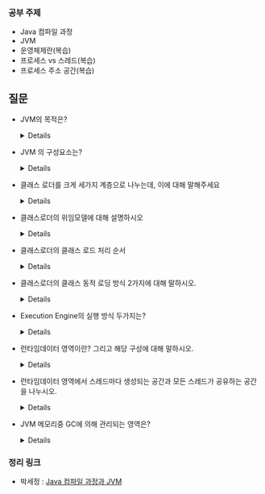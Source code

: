 ### 공부 주제

- Java 컴파일 과정
- JVM
- 운영체제란(복습)
- 프로세스 vs 스레드(복습)
- 프로세스 주소 공간(복습)

## 질문

- JVM의 목적은?
    <details>
      
    - 자바 프로그램이 어느 기기나 운영체제 상에서도 실행될 수 있도록 하는 것
    - 프로그램 메모리를 관리하고 최적화하는 것
      
    </details>

- JVM 의 구성요소는?

    <details>

    - 클래스로더(Class Loader)
    - 실행엔진(Execution Engine)
    - 가비지컬렉터(Garbage Collector)
    - 런타임데이터영역(runtime data area)
      
   
    </details>


- 클래스 로더를 크게 세가지 계층으로 나누는데, 이에 대해 말해주세요

    <details>
      
    - 부트스트랩 클래스 로더(Bootstrap Class Loader)
      - 최상위 클래스로더로 유일하게 JAVA가 아니라 네이티브 코드로 구현. JVM이 실행될 때 같이 메모리에 올라감. Object 클래스를 비롯하여 JAVA API들을 로드.
      - java8 : jre/lib/rt.jar 및 기타 핵심 라이브러리와 같은 JDK의 내부 클래스를 로드
      - java9이후 : 더 이상 /re.jar이 존재하지 않으며, /lib 내에 모듈화되어 포함됐다. 이제는 정확하게 ClassLoader 내 최상위 클래스들만 로드

    - 익스텐션 클래스 로더(Extension Class Loader)
      - 기본 JAVA API를 제외한 확장 클래스들을 로드한다

    - 시스템 클래스 로더(System Class Loader)
      - 부트스트랩과 익스텐션 클래스로더가 JVM 자체의 구성요소들을 로드한다면, 시스템 클래스로더는 어플리케이션의 클래스들을 로드.
      - 사용자가 지정한 $CLASSPATH내의 클래스들을 로드.

    </details>

- 클래스로더의 위임모델에 대해 설명하시오

    <details>
    위임모델은 클래스로더들 사이에서 클래스를 찾는 순서를 정의하며, 부모 클래스로더에게 위임한다. <br><br>
    최상위 클래스로더까지 위임된 후 해당 클래스가 존재하지 않을 경우 하위 클래스로더에게 요청을 넘긴다.<br>
    (중간에 해당 클래스를 찾으면 거기서 끝내는 JVM도 있고, 찾아도 최상위 클래스로더까지 올라가서 찾는 JVM도 존재)

    </details>

- 클래스로더의 클래스 로드 처리 순서

    <details>
    
    1. 첫번째로 클래스로더 캐시를 확인.<br>
    2. 두번째로 부모 클래스로더.<br>
    3. 마지막으로 자기 자신(self class loader)이 클래스를 탐지한다.
       
    </details>

- 클래스로더의 클래스 동적 로딩 방식 2가지에 대해 말하시오.
    <details>
    
    - 로드타임 동적 로딩 - 하나의 클래스를 로딩하는 과정에서 동적으로 다른 클래스를 로딩
    - 런타임 동적 로딩 - 코드를 실행하는 순간에 클래스를 로딩
    
    </details>

- Execution Engine의 실행 방식 두가지는?
    <details>
      
    - 인터프리터 :바이트 코드 명령어를 하나씩 읽어서 해석하고 실행합니다. 하나하나의 실행은 빠르나, 전체적인 실행 속도가 느리다는 단점을 가집니다.
    - JIT 컴파일러 :
      인터프리터의 단점을 보완하기 위해 도입된 방식으로 바이트 코드 전체를 컴파일하여 바이너리 코드로 변경하고 이후에는 해당 메서드를 더이상 인터프리팅 하지 않고, 바이너리 코드로 직접 실행하는 방식입니다. 
      하나씩 인터프리팅하여 실행하는 것이 아니라 바이트 코드 전체가 컴파일된 바이너리 코드를 실행하는 것이기 때문에 
      전체적인 실행속도는 인터프리팅 방식보다 빠릅니다. 

      하지만, JIT컴파일러가 컴파일하는 과정은 바이트 코드를 하나씩 인터프리팅 하는 것보다 훨씬 오래걸리기때문에 JIT 컴파일러를 사용하는 JVM은 내부적으로 해당 메서드가 얼마나 자주 호출되고 실행되는지 체크하고, 일정 기준을 넘었을 때만 JIT컴파일러를 통해 네이티브 코드를 생성한다.
    </details>

- 런타임데이터 영역이란? 그리고 해당 구성에 대해 말하시오.

    <details>
    
    - JVM이 운영체제 위에서 실행될 때, 할당 받는 메모리영역.
    - PC레지스터, JVM 스택, 네이티브 메소드 스택/ 힙, 메소드, 런타임 상수풀

    </details>


- 런타임데이터 영역에서 스레드마다 생성되는 공간과 모든 스레드가 공유하는 공간을 나누시오. 

    <details>

    - 스레드마다 하나씩 생성 : PC레지스터, JVM 스택, 네이티브 메소드 스택
    - 모든 스레드가 공유 : 힙, 메소드, 런타임 상수풀

    </details>

- JVM 메모리중 GC에 의해 관리되는 영역은?

    <details>
      
    - 힙

    </details>



### 정리 링크
- 박세정 : [Java 컴파일 과정과 JVM](https://setorylog.oopy.io/1d204fd1-f1bc-4118-803e-9d0eb6a1f4c1)
